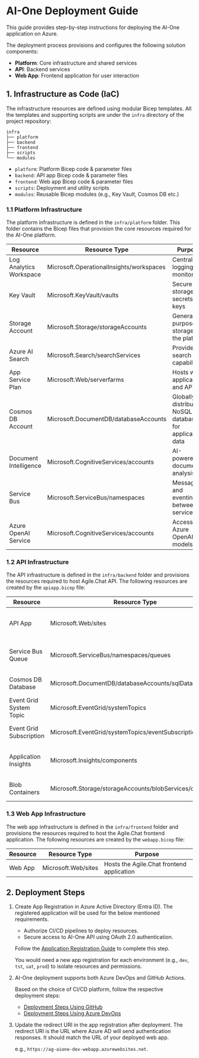 # AI-One Deployment Guide

This guide provides step-by-step instructions for deploying the AI-One application on Azure.

The deployment process provisions and configures the following solution components:

- **Platform**: Core infrastructure and shared services
- **API**: Backend services
- **Web App**: Frontend application for user interaction

## 1. Infrastructure as Code (IaC)

The infrastructure resources are defined using modular Bicep templates. All the templates and supporting scripts are under the `infra` directory of the project repository:

```plaintext
infra
├── platform
├── backend
├── frontend
├── scripts
└── modules
```

- `platform`: Platform Bicep code & parameter files
- `backend`: API app Bicep code & parameter files
- `frontend`: Web app Bicep code & parameter files
- `scripts`: Deployment and utility scripts
- `modules`: Reusable Bicep modules (e.g., Key Vault, Cosmos DB etc.)

### 1.1 Platform Infrastructure

The platform infrastructure is defined in the `infra/platform` folder. This folder contains the Bicep files that provision the core resources required for the AI-One platform.

| Resource                | Resource Type                                   | Purpose                                                      |
|-----------------------------|-------------------------------------------------|--------------------------------------------------------------|
| Log Analytics Workspace      | Microsoft.OperationalInsights/workspaces        | Centralized logging and monitoring                           |
| Key Vault                    | Microsoft.KeyVault/vaults                       | Secure storage for secrets and keys                          |
| Storage Account              | Microsoft.Storage/storageAccounts               | General-purpose storage for the platform                     |
| Azure AI Search              | Microsoft.Search/searchServices                 | Provides search capabilities                                 |
| App Service Plan             | Microsoft.Web/serverfarms                      | Hosts web applications and APIs                              |
| Cosmos DB Account            | Microsoft.DocumentDB/databaseAccounts           | Globally distributed NoSQL database for application data     |
| Document Intelligence        | Microsoft.CognitiveServices/accounts            | AI-powered document analysis                                 |
| Service Bus                  | Microsoft.ServiceBus/namespaces                 | Messaging and eventing between services                      |
| Azure OpenAI Service         | Microsoft.CognitiveServices/accounts            | Access to Azure OpenAI models                                |

### 1.2 API Infrastructure

The API infrastructure is defined in the `infra/backend` folder and provisions the resources required to host Agile.Chat API. The following resources are created by the `apiapp.bicep` file:

| Resource      | Resource Type                                         | Purpose                                         |
|----------------------------|-------------------------------------------------------|-------------------------------------------------|
| API App                    | Microsoft.Web/sites                                   | Hosts the Agile.Chat API application            |
| Service Bus Queue          | Microsoft.ServiceBus/namespaces/queues                | Queue for managing indexing requests            |
| Cosmos DB Database         | Microsoft.DocumentDB/databaseAccounts/sqlDatabases    | Stores chat history and configuration           |
| Event Grid System Topic    | Microsoft.EventGrid/systemTopics                      | Eventing for blob storage events                |
| Event Grid Subscription    | Microsoft.EventGrid/systemTopics/eventSubscriptions   | Routes blob events to Service Bus               |
| Application Insights       | Microsoft.Insights/components                         | Application monitoring and telemetry            |
| Blob Containers            | Microsoft.Storage/storageAccounts/blobServices/containers | Storage containers for API data             |

### 1.3 Web App Infrastructure

The web app infrastructure is defined in the `infra/frontend` folder and provisions the resources required to host the Agile.Chat frontend application. The following resources are created by the `webapp.bicep` file:

| Resource      | Resource Type                 | Purpose                                 |
|----------------------------|-------------------------------|-----------------------------------------|
| Web App                    | Microsoft.Web/sites           | Hosts the Agile.Chat frontend application|

## 2. Deployment Steps

1. Create App Registration in Azure Active Directory (Entra ID). The registered application will be used for the below mentioned requirements.

    - Authorize CI/CD pipelines to deploy resources.
    - Secure access to AI-One API using OAuth 2.0 authentication.

    Follow the [Application Registration Guide](app_registration.md) to complete this step.

    You would need a new app registration for each environment (e.g., `dev`, `tst`, `uat`, `prod`) to isolate resources and permissions.
  
2. AI-One deployment supports both Azure DevOps and GitHub Actions.

    Based on the choice of CI/CD platform, follow the respective deployment steps:

    - [Deployment Steps Using GitHub](github_steps.md)
    - [Deployment Steps Using Azure DevOps](azure_devops_steps.md)

3. Update the redirect URI in the app registration after deployment. The redirect URI is the URL where Azure AD will send authentication responses. It should match the URL of your deployed web app. 

    e.g., `https://ag-aione-dev-webapp.azurewebsites.net`.